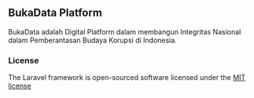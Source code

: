 ## BukaData Platform

BukaData adalah Digital Platform dalam membangun Integritas Nasional dalam Pemberantasan Budaya Korupsi di Indonesia.

### License

The Laravel framework is open-sourced software licensed under the [MIT license](http://opensource.org/licenses/MIT)
